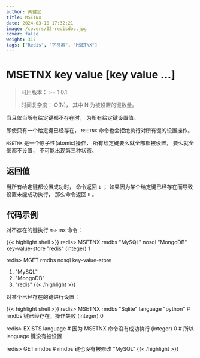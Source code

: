 ```yaml
---
author: 黄健宏
title: MSETNX
date: 2024-03-10 17:32:21
image: /covers/02-redisdoc.jpg
cover: false
weight: 317
tags: ["Redis", "字符串", "MSETNX"]
---
```


# MSETNX key value [key value …]

> 可用版本： >= 1.0.1
> 
> 时间复杂度： O(N)， 其中 N 为被设置的键数量。

当且仅当所有给定键都不存在时， 为所有给定键设置值。

即使只有一个给定键已经存在， `MSETNX` 命令也会拒绝执行对所有键的设置操作。

`MSETNX` 是一个原子性(atomic)操作， 所有给定键要么就全部都被设置， 要么就全部都不设置， 不可能出现第三种状态。

## 返回值

当所有给定键都设置成功时， 命令返回 `1` ； 如果因为某个给定键已经存在而导致设置未能成功执行， 那么命令返回 `0` 。

## 代码示例

对不存在的键执行 `MSETNX` 命令：

{{< highlight shell >}}
redis> MSETNX rmdbs "MySQL" nosql "MongoDB" key-value-store "redis"
(integer) 1

redis> MGET rmdbs nosql key-value-store
1) "MySQL"
2) "MongoDB"
3) "redis"
{{< /highlight >}}

对某个已经存在的键进行设置：

{{< highlight shell >}}
redis> MSETNX rmdbs "Sqlite" language "python"  # rmdbs 键已经存在，操作失败
(integer) 0

redis> EXISTS language                          # 因为 MSETNX 命令没有成功执行
(integer) 0                                     # 所以 language 键没有被设置

redis> GET rmdbs                                # rmdbs 键也没有被修改
"MySQL"
{{< /highlight >}}